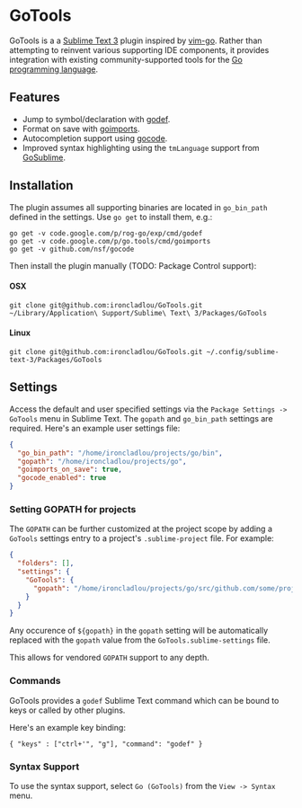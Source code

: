 # GoTools

GoTools is a a [Sublime Text 3](http://www.sublimetext.com) plugin inspired by [vim-go](https://github.com/fatih/vim-go). Rather than attempting to reinvent various supporting IDE components, it provides integration with existing community-supported tools for the [Go programming language](http://www.golang.org).

## Features

* Jump to symbol/declaration with [godef](http://godoc.org/code.google.com/p/rog-go/exp/cmd/godef).
* Format on save with [goimports](http://godoc.org/code.google.com/p/go.tools/cmd/goimports).
* Autocompletion support using [gocode](https://github.com/nsf/gocode).
* Improved syntax highlighting using the `tmLanguage` support from [GoSublime](https://github.com/DisposaBoy/GoSublime).

## Installation

The plugin assumes all supporting binaries are located in `go_bin_path` defined in the settings. Use `go get` to install them, e.g.:

    go get -v code.google.com/p/rog-go/exp/cmd/godef
    go get -v code.google.com/p/go.tools/cmd/goimports
    go get -v github.com/nsf/gocode

Then install the plugin manually (TODO: Package Control support):

#### OSX
    git clone git@github.com:ironcladlou/GoTools.git ~/Library/Application\ Support/Sublime\ Text\ 3/Packages/GoTools

#### Linux

    git clone git@github.com:ironcladlou/GoTools.git ~/.config/sublime-text-3/Packages/GoTools

## Settings

Access the default and user specified settings via the `Package Settings -> GoTools` menu in Sublime Text. The `gopath` and `go_bin_path` settings are required. Here's an example user settings file:

```json
{
  "go_bin_path": "/home/ironcladlou/projects/go/bin",
  "gopath": "/home/ironcladlou/projects/go",
  "goimports_on_save": true,
  "gocode_enabled": true
}
```

### Setting GOPATH for projects 

The `GOPATH` can be further customized at the project scope by adding a `GoTools` settings entry to a project's `.sublime-project` file. For example:

```json
{
  "folders": [],
  "settings": {
    "GoTools": {
      "gopath": "/home/ironcladlou/projects/go/src/github.com/some/project/vendor:${gopath}"
    }
  }
}
```

Any occurence of `${gopath}` in the `gopath` setting will be automatically replaced with the `gopath` value from the `GoTools.sublime-settings` file.

This allows for vendored `GOPATH` support to any depth.

### Commands

GoTools provides a `godef` Sublime Text command which can be bound to keys or called by other plugins.

Here's an example key binding:

    { "keys" : ["ctrl+'", "g"], "command": "godef" }

### Syntax Support

To use the syntax support, select `Go (GoTools)` from the `View -> Syntax` menu.
